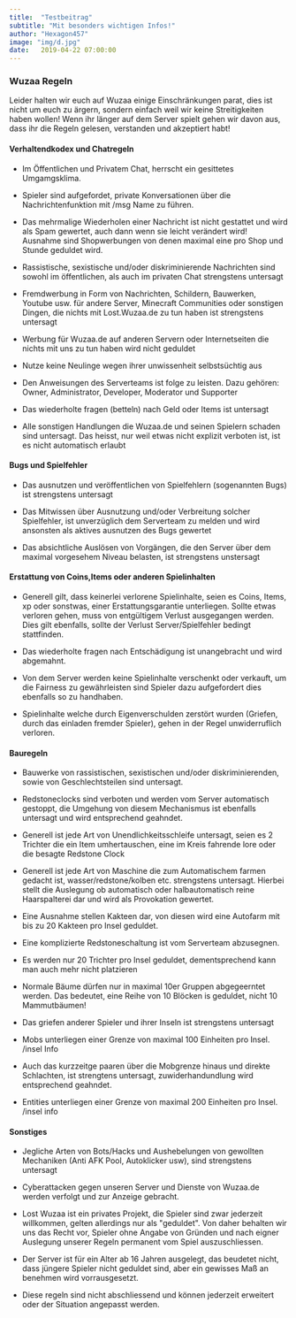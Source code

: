 ```yaml
---
title:  "Testbeitrag"
subtitle: "Mit besonders wichtigen Infos!"
author: "Hexagon457"
image: "img/d.jpg"
date:   2019-04-22 07:00:00
---
```


### Wuzaa Regeln
Leider halten wir euch auf Wuzaa einige Einschränkungen parat, dies ist nicht um euch zu ärgern, sondern einfach weil wir keine Streitigkeiten haben wollen! Wenn ihr länger auf dem Server spielt gehen wir davon aus, dass ihr die Regeln gelesen, verstanden und akzeptiert habt!

#### Verhaltendkodex und Chatregeln
- Im Öffentlichen und Privatem Chat, herrscht ein gesittetes Umgamgsklima.

- Spieler sind aufgefordet, private Konversationen über die Nachrichtenfunktion mit   /msg Name zu führen.

- Das mehrmalige Wiederholen einer Nachricht ist nicht gestattet und wird als Spam    gewertet, auch dann wenn sie leicht verändert wird! Ausnahme sind Shopwerbungen     von denen maximal eine pro Shop und Stunde geduldet wird.

- Rassistische, sexistische und/oder diskriminierende Nachrichten sind sowohl im      öffentlichen, als auch im privaten Chat strengstens untersagt

- Fremdwerbung in Form von Nachrichten, Schildern, Bauwerken, Youtube usw. für        andere Server, Minecraft Communities oder sonstigen Dingen, die nichts mit          Lost.Wuzaa.de zu tun haben ist strengstens untersagt

- Werbung für Wuzaa.de auf anderen Servern oder Internetseiten die nichts mit uns     zu tun haben wird nicht geduldet

- Nutze keine Neulinge wegen ihrer unwissenheit selbstsüchtig aus

- Den Anweisungen des Serverteams ist folge zu leisten. Dazu gehören: Owner,          Administrator, Developer, Moderator und Supporter

- Das wiederholte fragen (betteln) nach Geld oder Items ist untersagt

- Alle sonstigen Handlungen die Wuzaa.de und seinen Spielern schaden sind             untersagt. Das heisst, nur weil etwas nicht explizit verboten ist, ist es nicht     automatisch erlaubt

#### Bugs und Spielfehler
- Das ausnutzen und veröffentlichen von Spielfehlern (sogenannten Bugs) ist           strengstens untersagt

- Das Mitwissen über Ausnutzung und/oder Verbreitung solcher Spielfehler, ist         unverzüglich dem Serverteam zu melden und wird ansonsten als aktives ausnutzen      des Bugs gewertet

- Das absichtliche Auslösen von Vorgängen, die den Server über dem maximal            vorgesehem Niveau belasten, ist strengstens unstersagt

#### Erstattung von Coins,Items oder anderen Spielinhalten
- Generell gilt, dass keinerlei verlorene Spielinhalte, seien es Coins, Items, xp     oder sonstwas, einer Erstattungsgarantie unterliegen. Sollte etwas verloren gehen,  muss von entgültigem Verlust ausgegangen werden. Dies gilt ebenfalls, sollte der    Verlust Server/Spielfehler bedingt stattfinden. 

- Das wiederholte fragen nach Entschädigung ist unangebracht und wird abgemahnt.

- Von dem Server  werden keine Spielinhalte verschenkt oder verkauft, um die          Fairness zu gewährleisten sind Spieler dazu aufgefordert dies ebenfalls so zu       handhaben.

- Spielinhalte welche durch Eigenverschulden zerstört wurden (Griefen, durch das      einladen fremder Spieler), gehen in der Regel unwiderruflich verloren.

#### Bauregeln

- Bauwerke von rassistischen, sexistischen und/oder diskriminierenden, sowie von       Geschlechtsteilen sind untersagt.

- Redstoneclocks sind verboten und werden vom Server automatisch gestoppt, die        Umgehung von diesem Mechanismus ist ebenfalls untersagt und wird entsprechend       geahndet.

- Generell ist jede Art von Unendlichkeitsschleife untersagt, seien es 2 Trichter     die ein Item umhertauschen, eine im Kreis fahrende lore oder die besagte Redstone   Clock

- Generell ist jede Art von Maschine die zum Automatischem farmen gedacht ist,        wasser/redstone/kolben etc. strengstens untersagt. Hierbei stellt die Auslegung     ob automatisch oder halbautomatisch reine Haarspalterei dar und wird als            Provokation gewertet.

- Eine Ausnahme stellen Kakteen dar, von diesen wird eine Autofarm mit bis zu 20      Kakteen pro Insel geduldet.

- Eine komplizierte Redstoneschaltung ist vom Serverteam abzusegnen.

- Es werden nur 20 Trichter pro Insel geduldet, dementsprechend kann man auch mehr    nicht platzieren

- Normale Bäume dürfen nur in maximal 10er Gruppen abgegeerntet werden. Das           bedeutet, eine Reihe von 10 Blöcken is geduldet, nicht 10 Mammutbäumen!

- Das griefen anderer Spieler und ihrer Inseln ist strengstens untersagt

- Mobs unterliegen einer Grenze von maximal 100 Einheiten pro Insel. /insel Info

- Auch das kurzzeitge paaren über die Mobgrenze hinaus und direkte Schlachten, ist    strengtens untersagt, zuwiderhandundlung wird entsprechend geahndet.

- Entities unterliegen einer Grenze von maximal 200 Einheiten pro Insel. /insel info

#### Sonstiges

- Jegliche Arten von Bots/Hacks und Aushebelungen von gewollten Mechaniken (Anti      AFK Pool, Autoklicker usw), sind strengstens untersagt

- Cyberattacken gegen unseren Server und Dienste von Wuzaa.de werden verfolgt und     zur Anzeige gebracht.

- Lost Wuzaa ist ein privates Projekt, die Spieler sind zwar jederzeit willkommen,    gelten allerdings nur als "geduldet". Von daher behalten wir uns das Recht vor,     Spieler ohne Angabe von Gründen und nach eigner Auslegung unserer Regeln            permanent vom Spiel auszuschliessen.

- Der Server ist für ein Alter ab 16 Jahren ausgelegt, das beudetet nicht, dass       jüngere Spieler nicht geduldet sind, aber ein gewisses Maß an benehmen wird         vorrausgesetzt.

- Diese regeln sind nicht abschliessend und können jederzeit erweitert oder der       Situation angepasst werden.






